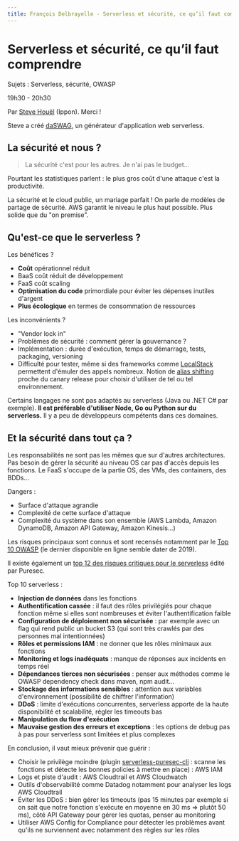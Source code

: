 ```yaml
---
title: François Delbrayelle - Serverless et sécurité, ce qu’il faut comprendre
---
```


# Serverless et sécurité, ce qu’il faut comprendre

Sujets : Serverless, sécurité, OWASP

19h30 - 20h30

Par [Steve Houël](https://twitter.com/SteveHouel) (Ippon). Merci !

Steve a créé [daSWAG](https://www.daswag.tech/), un générateur d'application web serverless.

## La sécurité et nous ?

> La sécurité c'est pour les autres. Je n'ai pas le budget...

Pourtant les statistiques parlent : le plus gros coût d'une attaque c'est la productivité.

La sécurité et le cloud public, un mariage parfait !
On parle de modèles de partage de sécurité. AWS garantit le niveau le plus haut possible. Plus solide que du "on premise".

## Qu'est-ce que le serverless ?

Les bénéfices ?
- __Coût__ opérationnel réduit
- BaaS coût réduit de développement
- FaaS coût scaling
- __Optimisation du code__ primordiale pour éviter les dépenses inutiles d'argent
- __Plus écologique__ en termes de consommation de ressources

Les inconvénients ?
- "Vendor lock in"
- Problèmes de sécurité : comment gérer la gouvernance ?
- Implémentation : durée d'exécution, temps de démarrage, tests, packaging, versioning
- Difficulté pour tester, même si des frameworks comme [LocalStack](https://github.com/localstack/localstack) permettent d'émuler des appels nombreux. Notion de [alias shifting](https://docs.aws.amazon.com/fr_fr/lambda/latest/dg/lambda-traffic-shifting-using-aliases.html) proche du canary release pour choisir d'utiliser de tel ou tel environnement.

Certains langages ne sont pas adaptés au serverless (Java ou .NET C# par exemple). __Il est préférable d'utiliser Node, Go ou Python sur du serverless.__ Il y a peu de développeurs compétents dans ces domaines.

## Et la sécurité dans tout ça ?

Les responsabilités ne sont pas les mêmes que sur d'autres architectures. Pas besoin de gérer la sécurité au niveau OS car pas d'accès depuis les fonctions. Le FaaS s'occupe de la partie OS, des VMs, des containers, des BDDs...

Dangers :
- Surface d'attaque agrandie
- Complexité de cette surface d'attaque
- Complexité du système dans son ensemble (AWS Lambda, Amazon DynamoDB, Amazon API Gateway, Amazon Kinesis...)

Les risques principaux sont connus et sont recensés notamment par le [Top 10 OWASP](https://www.owasp.org/index.php/Top_10-2017_Top_10) (le dernier disponible en ligne semble dater de 2019).

Il existe également un [top 12 des risques critiques pour le serverless](https://www.puresec.io/serverless-security-top-12-csa-puresec) édité par Puresec.

Top 10 serverless :
- __Injection de données__ dans les fonctions
- __Authentification cassée__ : il faut des rôles privilégiés pour chaque fonction même si elles sont nombreuses et éviter l'authentification faible
- __Configuration de déploiement non sécurisée__ : par exemple avec un flag qui rend public un bucket S3 (qui sont très crawlés par des personnes mal intentionnées)
- __Rôles et permissions IAM__ : ne donner que les rôles minimaux aux fonctions
- __Monitoring et logs inadéquats__ : manque de réponses aux incidents en temps réel
- __Dépendances tierces non sécurisées__ : penser aux méthodes comme le OWASP dependency check dans maven, npm audit...
- __Stockage des informations sensibles__ : attention aux variables d'environnement (possibilité de chiffrer l'information)
- __DDoS__ : limite d'exécutions concurrentes, serverless apporte de la haute disponibilité et scalabilité, régler les timeouts bas
- __Manipulation du flow d'exécution__
- __Mauvaise gestion des erreurs et exceptions__ : les options de debug pas à pas pour serverless sont limitées et plus complexes

En conclusion, il vaut mieux prévenir que guérir :
- Choisir le privilège moindre (plugin [serverless-puresec-cli](https://github.com/puresec/serverless-puresec-cli/) : scanne les fonctions et détecte les bonnes policies à mettre en place) : AWS IAM
- Logs et piste d'audit : AWS Cloudtrail et AWS Cloudwatch
- Outils d'observabilité comme Datadog notamment pour analyser les logs AWS Cloudtrail
- Éviter les DDoS : bien gérer les timeouts (pas 15 minutes par exemple si on sait que notre fonction s'exécute en moyenne en 30 ms => plutôt 50 ms), côté API Gateway pour gérer les quotas, penser au monitoring
- Utiliser AWS Config for Compliance pour détecter les problèmes avant qu'ils ne surviennent avec notamment des règles sur les rôles